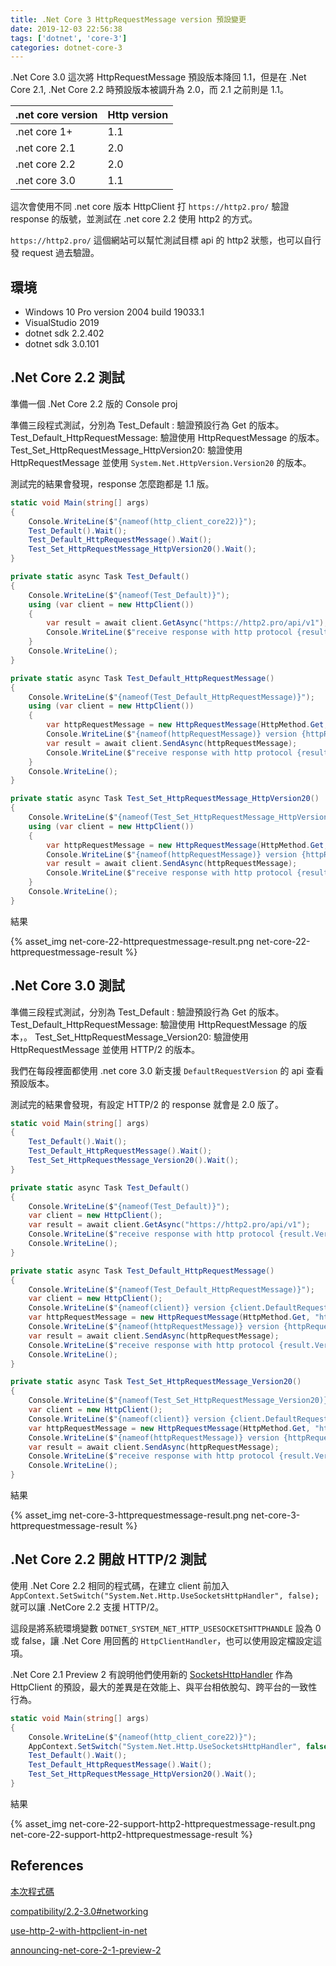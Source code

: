 ```yaml
---
title: .Net Core 3 HttpRequestMessage version 預設變更
date: 2019-12-03 22:56:38
tags: ['dotnet', 'core-3']
categories: dotnet-core-3
---
```


.Net Core 3.0 這次將 HttpRequestMessage 預設版本降回 1.1，但是在 .Net Core 2.1, .Net Core  2.2 時預設版本被調升為 2.0，而 2.1 之前則是 1.1。

| .net core version| Http version|
|:-----------------|:------------|
| .net core 1+  | 1.1 |
| .net core 2.1 | 2.0 |
| .net core 2.2 | 2.0 |
| .net core 3.0 | 1.1 |

這次會使用不同 .net core 版本 HttpClient 打 `https://http2.pro/` 驗證 response 的版號，並測試在 .net core 2.2 使用 http2 的方式。

`https://http2.pro/` 這個網站可以幫忙測試目標 api 的 http2 狀態，也可以自行發 request 過去驗證。

## 環境

* Windows 10 Pro version 2004 build 19033.1
* VisualStudio 2019
* dotnet sdk 2.2.402
* dotnet sdk 3.0.101

## .Net Core 2.2 測試

準備一個 .Net Core 2.2 版的 Console proj

準備三段程式測試，分別為
Test_Default : 驗證預設行為 Get 的版本。
Test_Default_HttpRequestMessage: 驗證使用 HttpRequestMessage 的版本。
Test_Set_HttpRequestMessage_HttpVersion20: 驗證使用 HttpRequestMessage 並使用 `System.Net.HttpVersion.Version20` 的版本。

測試完的結果會發現，response 怎麼跑都是 1.1 版。

```csharp
static void Main(string[] args)
{
    Console.WriteLine($"{nameof(http_client_core22)}");
    Test_Default().Wait();
    Test_Default_HttpRequestMessage().Wait();
    Test_Set_HttpRequestMessage_HttpVersion20().Wait();
}

private static async Task Test_Default()
{
    Console.WriteLine($"{nameof(Test_Default)}");
    using (var client = new HttpClient())
    {
        var result = await client.GetAsync("https://http2.pro/api/v1");
        Console.WriteLine($"receive response with http protocol {result.Version}");
    }
    Console.WriteLine();
}

private static async Task Test_Default_HttpRequestMessage()
{
    Console.WriteLine($"{nameof(Test_Default_HttpRequestMessage)}");
    using (var client = new HttpClient())
    {
        var httpRequestMessage = new HttpRequestMessage(HttpMethod.Get, "https://http2.pro/api/v1");
        Console.WriteLine($"{nameof(httpRequestMessage)} version {httpRequestMessage.Version}");
        var result = await client.SendAsync(httpRequestMessage);
        Console.WriteLine($"receive response with http protocol {result.Version}");
    }
    Console.WriteLine();
}

private static async Task Test_Set_HttpRequestMessage_HttpVersion20()
{
    Console.WriteLine($"{nameof(Test_Set_HttpRequestMessage_HttpVersion20)}");
    using (var client = new HttpClient())
    {
        var httpRequestMessage = new HttpRequestMessage(HttpMethod.Get, "https://http2.pro/api/v1") { Version = System.Net.HttpVersion.Version20 };
        Console.WriteLine($"{nameof(httpRequestMessage)} version {httpRequestMessage.Version}");
        var result = await client.SendAsync(httpRequestMessage);
        Console.WriteLine($"receive response with http protocol {result.Version}");
    }
    Console.WriteLine();
}
```

結果

{% asset_img net-core-22-httprequestmessage-result.png net-core-22-httprequestmessage-result %}

## .Net Core 3.0 測試

準備三段程式測試，分別為
Test_Default : 驗證預設行為 Get 的版本。
Test_Default_HttpRequestMessage: 驗證使用 HttpRequestMessage 的版本，。
Test_Set_HttpRequestMessage_Version20: 驗證使用 HttpRequestMessage 並使用 HTTP/2 的版本。

我們在每段裡面都使用 .net core 3.0 新支援 `DefaultRequestVersion` 的 api 查看預設版本。

測試完的結果會發現，有設定 HTTP/2 的 response 就會是 2.0 版了。

```csharp
static void Main(string[] args)
{
    Test_Default().Wait();
    Test_Default_HttpRequestMessage().Wait();
    Test_Set_HttpRequestMessage_Version20().Wait();
}

private static async Task Test_Default()
{
    Console.WriteLine($"{nameof(Test_Default)}");
    var client = new HttpClient();
    var result = await client.GetAsync("https://http2.pro/api/v1");
    Console.WriteLine($"receive response with http protocol {result.Version}");
    Console.WriteLine();
}

private static async Task Test_Default_HttpRequestMessage()
{
    Console.WriteLine($"{nameof(Test_Default_HttpRequestMessage)}");
    var client = new HttpClient();
    Console.WriteLine($"{nameof(client)} version {client.DefaultRequestVersion}");
    var httpRequestMessage = new HttpRequestMessage(HttpMethod.Get, "https://http2.pro/api/v1");
    Console.WriteLine($"{nameof(httpRequestMessage)} version {httpRequestMessage.Version}");
    var result = await client.SendAsync(httpRequestMessage);
    Console.WriteLine($"receive response with http protocol {result.Version}");
    Console.WriteLine();
}

private static async Task Test_Set_HttpRequestMessage_Version20()
{
    Console.WriteLine($"{nameof(Test_Set_HttpRequestMessage_Version20)}");
    var client = new HttpClient();
    Console.WriteLine($"{nameof(client)} version {client.DefaultRequestVersion}");
    var httpRequestMessage = new HttpRequestMessage(HttpMethod.Get, "https://http2.pro/api/v1") { Version = new Version(2, 0) };
    Console.WriteLine($"{nameof(httpRequestMessage)} version {httpRequestMessage.Version}");
    var result = await client.SendAsync(httpRequestMessage);
    Console.WriteLine($"receive response with http protocol {result.Version}");
    Console.WriteLine();
}
```

結果

{% asset_img net-core-3-httprequestmessage-result.png net-core-3-httprequestmessage-result %}

## .Net Core 2.2 開啟 HTTP/2 測試

使用 .Net Core 2.2 相同的程式碼，在建立 client 前加入 `AppContext.SetSwitch("System.Net.Http.UseSocketsHttpHandler", false);` 就可以讓 .NetCore 2.2 支援 HTTP/2。

這段是將系統環境變數 `DOTNET_SYSTEM_NET_HTTP_USESOCKETSHTTPHANDLE` 設為 0 或 false，讓 .Net Core 用回舊的 `HttpClientHandler`，也可以使用設定檔設定這項。

.Net Core 2.1 Preview 2 有說明他們使用新的 [SocketsHttpHandler](https://github.com/dotnet/corefx/blob/master/src/System.Net.Http/src/System/Net/Http/SocketsHttpHandler/SocketsHttpHandler.cs) 作為 HttpClient 的預設，最大的差異是在效能上、與平台相依脫勾、跨平台的一致性行為。

```csharp
static void Main(string[] args)
{
    Console.WriteLine($"{nameof(http_client_core22)}");
    AppContext.SetSwitch("System.Net.Http.UseSocketsHttpHandler", false); // turn http2 on !
    Test_Default().Wait();
    Test_Default_HttpRequestMessage().Wait();
    Test_Set_HttpRequestMessage_HttpVersion20().Wait();
}
```

結果

{% asset_img net-core-22-support-http2-httprequestmessage-result.png net-core-22-support-http2-httprequestmessage-result %}

## References

[本次程式碼](https://github.com/GhostTW/demos/tree/master/httpclient-http2-core-2-3)

[compatibility/2.2-3.0#networking](https://docs.microsoft.com/en-us/dotnet/core/compatibility/2.2-3.0#networking)

[use-http-2-with-httpclient-in-net](https://stackoverflow.com/questions/53764083/use-http-2-with-httpclient-in-net)

[announcing-net-core-2-1-preview-2](https://devblogs.microsoft.com/dotnet/announcing-net-core-2-1-preview-2/)